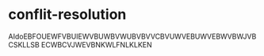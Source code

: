 # conflit-resolution
AIdoEBFOUEWFVBUIEWVBUWBVWUBVBVVCBVUWVEBUWVEBWVBWJVBCSKLLSB
ECWBCVJWEVBNKWLFNLKLKEN